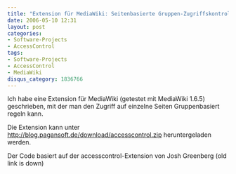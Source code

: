```yaml
---
title: "Extension für MediaWiki: Seitenbasierte Gruppen-Zugriffskontrolle"
date: 2006-05-10 12:31
layout: post
categories: 
- Software-Projects
- AccessControl
tags: 
- Software-Projects
- AccessControl
- MediaWiki
disqus_category: 1836766
---
```


Ich habe eine Extension für MediaWiki (getestet mit MediaWiki 1.6.5) geschrieben, mit der man den Zugriff auf einzelne Seiten Gruppenbasiert regeln kann.

Die Extension kann unter http://blog.pagansoft.de/download/accesscontrol.zip heruntergeladen werden.

Der Code basiert auf der accesscontrol-Extension von Josh Greenberg (old link is down)